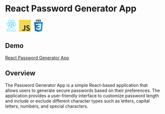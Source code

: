 # React Password Generator App
<p>
 <img src="https://raw.githubusercontent.com/devicons/devicon/master/icons/react/react-original-wordmark.svg" alt="react" width="40" height="40"/>
 <img src="https://raw.githubusercontent.com/devicons/devicon/master/icons/javascript/javascript-original.svg" alt="javascript" width="40" height="40"/>
 <img src="https://raw.githubusercontent.com/devicons/devicon/master/icons/css3/css3-original-wordmark.svg" alt="css3" width="40" height="40"/>
</p>

## Demo
<a href="https://master--oskar-dybas-password-generator.netlify.app/">React Password Generator App</a>

## Overview

The Password Generator App is a simple React-based application that allows users to generate secure passwords based on their preferences. The application provides a user-friendly interface to customize password length and include or exclude different character types such as letters, capital letters, numbers, and special characters.

